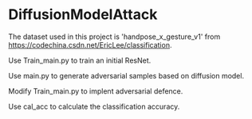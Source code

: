 # DiffusionModelAttack

The dataset used in this project is 'handpose_x_gesture_v1' from https://codechina.csdn.net/EricLee/classification.

Use Train_main.py to train an initial ResNet.

Use main.py to generate adversarial samples based on diffusion model.

Modify Train_main.py to implent adversarial defence.

Use cal_acc to calculate the classification accuracy.
